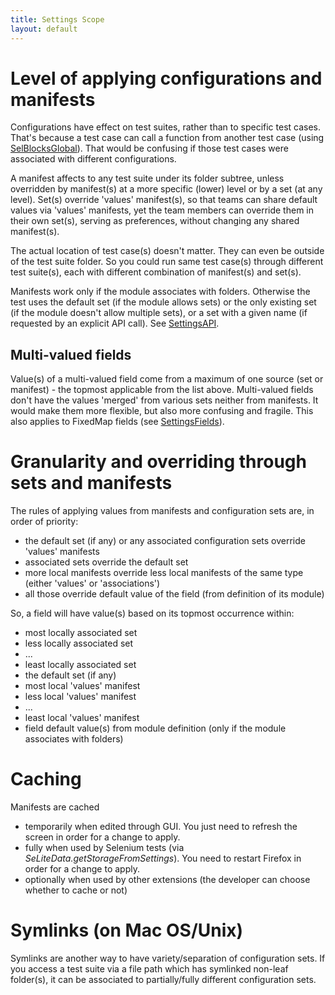 ```yaml
---
title: Settings Scope
layout: default
---
```


# Level of applying configurations and manifests #
Configurations have effect on test suites, rather than to specific test cases. That's because a test case can call a function from another test case (using [SelBlocksGlobal](SelBlocksGlobal)). That would be confusing if those test cases were associated with different configurations.

A manifest affects to any test suite under its folder subtree, unless overridden by manifest(s) at a more specific (lower) level or by a set (at any level). Set(s) override 'values' manifest(s), so that teams can share default values via 'values' manifests, yet the team members can override them in their own set(s), serving as preferences, without changing any shared manifest(s).

The actual location of test case(s) doesn't matter. They can even be outside of the test suite folder. So you could run same test case(s) through different test suite(s), each with different combination of manifest(s) and set(s).

Manifests work only if the module associates with folders. Otherwise the test uses the default set (if the module allows sets) or the only existing set (if the module doesn't allow multiple sets), or a set with a given name (if requested by an explicit API call). See [SettingsAPI](SettingsAPI).

## Multi-valued fields ##
Value(s) of a multi-valued field come from a maximum of one source (set or manifest) - the topmost applicable from the list above. Multi-valued fields don't have the values 'merged' from various sets neither from manifests. It would make them more flexible, but also more confusing and fragile. This also applies to FixedMap fields (see [SettingsFields](SettingsFields)).

# Granularity and overriding through sets and manifests #
The rules of applying values from manifests and configuration sets are, in order of priority:

  * the default set (if any) or any associated configuration sets override 'values' manifests
  * associated sets override the default set
  * more local manifests override less local manifests of the same type (either 'values' or 'associations')
  * all those override default value of the field (from definition of its module)

So, a field will have value(s) based on its topmost occurrence within:

  * most locally associated set
  * less locally associated set
  * ...
  * least locally associated set
  * the default set (if any)
  * most local 'values' manifest
  * less local 'values' manifest
  * ...
  * least local 'values' manifest
  * field default value(s) from module definition (only if the module associates with folders)
<a href='Hidden comment: TODO Check "(only if the module associates with folders)"'></a>

# Caching #
Manifests are cached

  * temporarily when edited through GUI. You just need to refresh the screen in order for a change to apply.
  * fully when used by Selenium tests (via _SeLiteData.getStorageFromSettings_). You need to restart Firefox in order for a change to apply.
  * optionally when used by other extensions (the developer can choose whether to cache or not)

# Symlinks (on Mac OS/Unix) #
Symlinks are another way to have variety/separation of configuration sets. If you access a test suite via a file path which has symlinked non-leaf folder(s), it can be  associated to partially/fully different configuration sets.

<a href='Hidden comment: Comment: TODO Test how Selenium IDE treats a test suite loaded via a path that depends on symlinks - does it use the provided path, or does it resolve it first? If it resolves the path first, then change this paragraph.'></a>